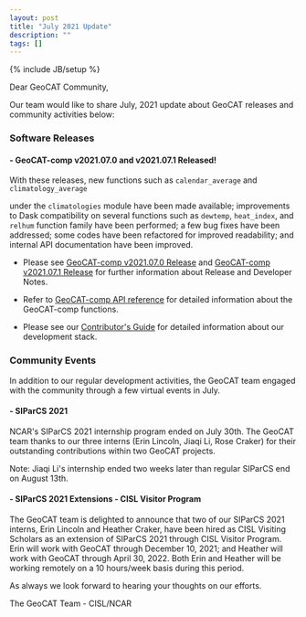 ```yaml
---
layout: post
title: "July 2021 Update"
description: ""
tags: []
---
```

{% include JB/setup %}

Dear GeoCAT Community,

Our team would like to share July, 2021 update 
about GeoCAT releases and community activities below:  

### Software Releases

#### - GeoCAT-comp v2021.07.0 and v2021.07.1 Released!
With these releases, new functions such as `calendar_average` and `climatology_average`

under the `climatologies` module have been made available; improvements to Dask compatibility 
on several functions such as `dewtemp`, `heat_index`, and `relhum` function family have been
performed; a few bug fixes have been addressed; some codes have been refactored for improved
readability; and internal API documentation have been improved.

- Please see
  [GeoCAT-comp v2021.07.0 Release](https://github.com/NCAR/geocat-comp/releases/tag/v2021.07.0)
  and [GeoCAT-comp v2021.07.1 Release](https://github.com/NCAR/geocat-comp/releases/tag/v2021.07.1)
  for further information about Release and Developer Notes.
- Refer to
  [GeoCAT-comp API reference](https://geocat-comp.readthedocs.io/en/latest/api.html)
  for detailed information about the GeoCAT-comp functions.

- Please see our 
[Contributor's Guide](https://geocat.ucar.edu/pages/contributing.html) 
for detailed information about our development stack. 

### Community Events

In addition to our regular development activities, the GeoCAT team engaged
with the community through a few virtual events in July.

#### - SIParCS 2021
NCAR's SIParCS 2021 internship program ended on July 30th. The
GeoCAT team thanks to our three interns (Erin Lincoln, Jiaqi Li, Rose Craker) 
for their outstanding contributions within two GeoCAT projects.

Note: Jiaqi Li's internship ended two weeks later than regular SIParCS end on 
August 13th.

#### - SIParCS 2021 Extensions - CISL Visitor Program
The GeoCAT team is delighted to announce that two of our SIParCS 2021 interns,
Erin Lincoln and Heather Craker, have been hired as CISL Visiting Scholars as an 
extension of SIParCS 2021 through CISL Visitor Program. Erin will work with GeoCAT
through December 10, 2021; and Heather will work with GeoCAT through April 30, 2022. 
Both Erin and Heather will be working remotely on a 10 hours/week basis during this 
period.

As always we look forward to hearing your thoughts on our efforts.

The GeoCAT Team - CISL/NCAR

